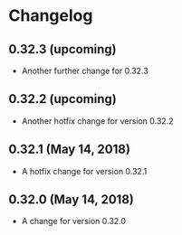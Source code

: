 # Changelog

## 0.32.3 (upcoming)

* Another further change for 0.32.3

## 0.32.2 (upcoming)

* Another hotfix change for version 0.32.2

## 0.32.1 (May 14, 2018)

* A hotfix change for version 0.32.1

## 0.32.0 (May 14, 2018)

* A change for version 0.32.0


